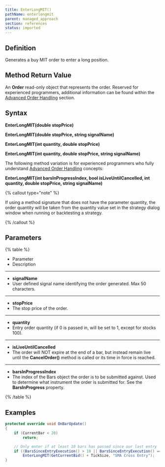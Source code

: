 ```yaml
---
title: EnterLongMIT()
pathName: enterlongmit
parent: managed_approach
section: references
status: imported
---
```


## Definition

Generates a buy MIT order to enter a long position.

## Method Return Value

An **Order** read-only object that represents the order. Reserved for experienced programmers, additional information can be found within the [Advanced Order Handling](advanced_order_handling) section.

## Syntax  

**EnterLongMIT(double stopPrice)**  

**EnterLongMIT(double stopPrice, string signalName)**  

**EnterLongMIT(int quantity, double stopPrice)**  

**EnterLongMIT(int quantity, double stopPrice, string signalName)**  

The following method variation is for experienced programmers who fully understand [Advanced Order Handling](advanced_order_handling) concepts:

**EnterLongMIT(int barsInProgressIndex, bool isLiveUntilCancelled, int quantity, double stopPrice, string signalName)**

{% callout type="note" %}

If using a method signature that does not have the parameter quantity, the order quantity will be taken from the quantity value set in the strategy dialog window when running or backtesting a strategy.

{% /callout %}

## Parameters

{% table %}

* Parameter
* Description

---

* **signalName**
* User defined signal name identifying the order generated. Max 50 characters.

---

* **stopPrice**
* The stop price of the order.

---

* **quantity**
* Entry order quantity (if 0 is passed in, will be set to 1, except for stocks 100).

---

* **isLiveUntilCancelled**
* The order will NOT expire at the end of a bar, but instead remain live until the **CancelOrder()** method is called or its time in force is reached.

---

* **barsInProgressIndex**
* The index of the Bars object the order is to be submitted against. Used to determine what instrument the order is submitted for. See the **BarsInProgress** property.

{% /table %}

## Examples

```csharp
protected override void OnBarUpdate()
{
    if (CurrentBar < 20)
        return;

    // Only enter if at least 10 bars has passed since our last entry
    if ((BarsSinceEntryExecution() > 10 || BarsSinceEntryExecution() == -1) && CrossAbove(SMA(10), SMA(20), 1))
        EnterLongMIT(GetCurrentBid() + TickSize, "SMA Cross Entry");
}
```

